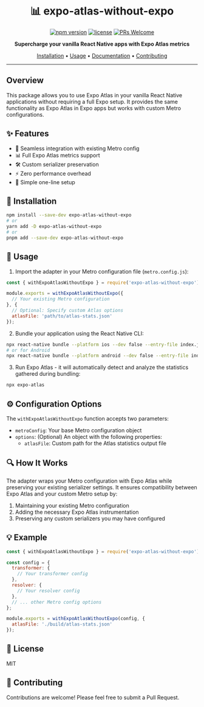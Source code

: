 <div align="center">

# 📊 expo-atlas-without-expo

[![npm version](https://img.shields.io/npm/v/expo-atlas-without-expo.svg?style=flat-square)](https://www.npmjs.com/package/expo-atlas-without-expo)
[![license](https://img.shields.io/badge/license-MIT-blue.svg?style=flat-square)](https://github.com/v3ron/expo-atlas-without-expo/blob/main/LICENSE)
[![PRs Welcome](https://img.shields.io/badge/PRs-welcome-brightgreen.svg?style=flat-square)](http://makeapullrequest.com)

**Supercharge your vanilla React Native apps with Expo Atlas metrics**

[Installation](#installation) •
[Usage](#usage) •
[Documentation](#configuration-options) •
[Contributing](#contributing)

---

</div>

## Overview

This package allows you to use Expo Atlas in your vanilla React Native applications without requiring a full Expo setup. It provides the same functionality as Expo Atlas in Expo apps but works with custom Metro configurations.

## ✨ Features

- 🔄 Seamless integration with existing Metro config
- 📊 Full Expo Atlas metrics support
- 🛠 Custom serializer preservation
- ⚡️ Zero performance overhead
- 🎯 Simple one-line setup

## 🚀 Installation

```bash
npm install --save-dev expo-atlas-without-expo
# or
yarn add -D expo-atlas-without-expo
# or
pnpm add --save-dev expo-atlas-without-expo
```

## 📖 Usage

1. Import the adapter in your Metro configuration file (`metro.config.js`):

```javascript
const { withExpoAtlasWithoutExpo } = require('expo-atlas-without-expo');

module.exports = withExpoAtlasWithoutExpo({
  // Your existing Metro configuration
}, {
  // Optional: Specify custom Atlas options
  atlasFile: 'path/to/atlas-stats.json'
});
```


2. Bundle your application using the React Native CLI:

```bash
npx react-native bundle --platform ios --dev false --entry-file index.js --bundle-output ios/main.jsbundle
# or for Android
npx react-native bundle --platform android --dev false --entry-file index.js --bundle-output android/app/src/main/assets/index.android.bundle
```

3. Run Expo Atlas - it will automatically detect and analyze the statistics gathered during bundling:

```bash
npx expo-atlas
```

## ⚙️ Configuration Options

The `withExpoAtlasWithoutExpo` function accepts two parameters:

- `metroConfig`: Your base Metro configuration object
- `options`: (Optional) An object with the following properties:
    - `atlasFile`: Custom path for the Atlas statistics output file

## 🔍 How It Works

The adapter wraps your Metro configuration with Expo Atlas while preserving your existing serializer settings. It ensures compatibility between Expo Atlas and your custom Metro setup by:

1. Maintaining your existing Metro configuration
2. Adding the necessary Expo Atlas instrumentation
3. Preserving any custom serializers you may have configured

## 💡 Example

```javascript
const { withExpoAtlasWithoutExpo } = require('expo-atlas-without-expo');

const config = {
  transformer: {
    // Your transformer config
  },
  resolver: {
    // Your resolver config
  },
  // ... other Metro config options
};

module.exports = withExpoAtlasWithoutExpo(config, {
  atlasFile: './build/atlas-stats.json'
});
```

## 📄 License

MIT

## 🤝 Contributing

Contributions are welcome! Please feel free to submit a Pull Request.
